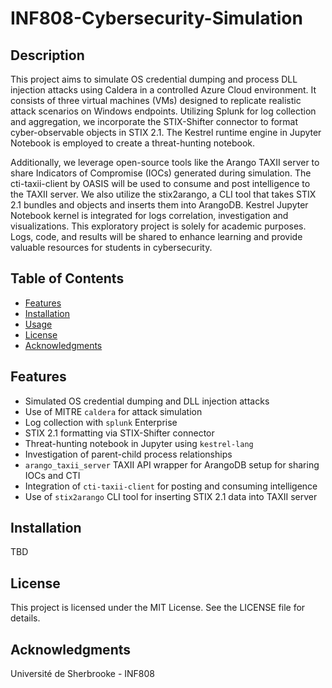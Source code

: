 # INF808-Cybersecurity-Simulation

## Description

This project aims to simulate OS credential dumping and process DLL injection attacks using Caldera in a controlled Azure Cloud environment. It consists of three virtual machines (VMs) designed to replicate realistic attack scenarios on Windows endpoints. Utilizing Splunk for log collection and aggregation, we incorporate the STIX-Shifter connector to format cyber-observable objects in STIX 2.1. The Kestrel runtime engine in Jupyter Notebook is employed to create a threat-hunting notebook.

Additionally, we leverage open-source tools like the Arango TAXII server to share Indicators of Compromise (IOCs) generated during simulation. The cti-taxii-client by OASIS will be used to consume and post intelligence to the TAXII server. We also utilize the stix2arango, a CLI tool that takes STIX 2.1 bundles and objects and inserts them into ArangoDB. Kestrel Jupyter Notebook kernel is integrated for logs correlation, investigation and visualizations. This exploratory project is solely for academic purposes. Logs, code, and results will be shared to enhance learning and provide valuable resources for students in cybersecurity.

## Table of Contents

- [Features](#features)
- [Installation](#installation)
- [Usage](#usage)
- [License](#license)
- [Acknowledgments](#acknowledgments)

## Features

- Simulated OS credential dumping and DLL injection attacks
- Use of MITRE `caldera` for attack simulation
- Log collection with `splunk` Enterprise
- STIX 2.1 formatting via STIX-Shifter connector
- Threat-hunting notebook in Jupyter using `kestrel-lang`
- Investigation of parent-child process relationships
- `arango_taxii_server` TAXII API wrapper for ArangoDB setup for sharing IOCs and CTI
- Integration of `cti-taxii-client` for posting and consuming intelligence
- Use of `stix2arango` CLI tool for inserting STIX 2.1 data into TAXII server

## Installation
TBD

## License
This project is licensed under the MIT License. See the LICENSE file for details.

## Acknowledgments
Université de Sherbrooke - INF808
